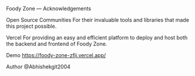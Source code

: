 Foody Zone — Acknowledgements

Open Source Communities
For their invaluable tools and libraries that made this project possible.

Vercel
For providing an easy and efficient platform to deploy and host both the backend and frontend of Foody Zone.

Demo
https://foody-zone-zfij.vercel.app/

Author
@Abhishekgit2004
